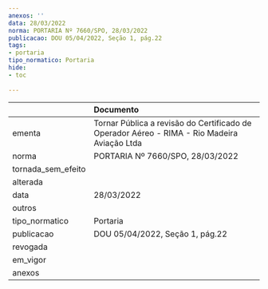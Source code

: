 ```yaml
---
anexos: ''
data: 28/03/2022
norma: PORTARIA Nº 7660/SPO, 28/03/2022
publicacao: DOU 05/04/2022, Seção 1, pág.22
tags:
- portaria
tipo_normatico: Portaria
hide: 
- toc 
 
---
```


|                    | Documento                                                                                   |
|:-------------------|:--------------------------------------------------------------------------------------------|
| ementa             | Tornar Pública a revisão do Certificado de Operador Aéreo - RIMA - Rio Madeira Aviação Ltda |
| norma              | PORTARIA Nº 7660/SPO, 28/03/2022                                                            |
| tornada_sem_efeito |                                                                                             |
| alterada           |                                                                                             |
| data               | 28/03/2022                                                                                  |
| outros             |                                                                                             |
| tipo_normatico     | Portaria                                                                                    |
| publicacao         | DOU 05/04/2022, Seção 1, pág.22                                                             |
| revogada           |                                                                                             |
| em_vigor           |                                                                                             |
| anexos             |                                                                                             |